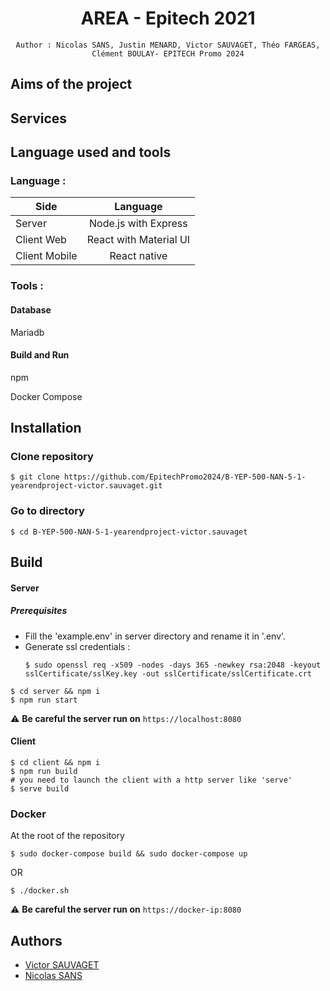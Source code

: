 <div align="center">
    <h1>AREA - Epitech 2021</h1>

    Author : Nicolas SANS, Justin MENARD, Victor SAUVAGET, Théo FARGEAS, Clément BOULAY- EPITECH Promo 2024
</div>

## Aims of the project


## Services


## Language used and tools

### Language :

| Side                  |          Language      |
| --------------------- |:----------------------:|
| Server                | Node.js with Express   |
| Client Web            | React with Material UI |
| Client Mobile         | React native           |

### Tools :

#### Database

Mariadb


#### Build and Run

npm

Docker Compose

## Installation

### Clone repository

```
$ git clone https://github.com/EpitechPromo2024/B-YEP-500-NAN-5-1-yearendproject-victor.sauvaget.git
```

### Go to directory

```
$ cd B-YEP-500-NAN-5-1-yearendproject-victor.sauvaget
```
## Build

#### Server

##### Prerequisites

- Fill the 'example.env' in server directory and rename it in '.env'.
- Generate ssl credentials :
    ```
    $ sudo openssl req -x509 -nodes -days 365 -newkey rsa:2048 -keyout sslCertificate/sslKey.key -out sslCertificate/sslCertificate.crt
    ```

```shell
$ cd server && npm i
$ npm run start
```

:warning: **Be careful the server run on** ```https://localhost:8080```

#### Client

```shell
$ cd client && npm i
$ npm run build
# you need to launch the client with a http server like 'serve'
$ serve build
```

### Docker

At the root of the repository

```shell
$ sudo docker-compose build && sudo docker-compose up
```

OR

```shell
$ ./docker.sh
```

:warning: **Be careful the server run on** ```https://docker-ip:8080```

## Authors

- [Victor SAUVAGET](https://github.com/VicSAU/)
- [Nicolas SANS](https://github.com/frnikho/)
